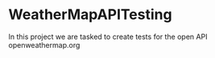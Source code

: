 # WeatherMapAPITesting
In this project we are tasked to create tests for the  open API openweathermap.org
